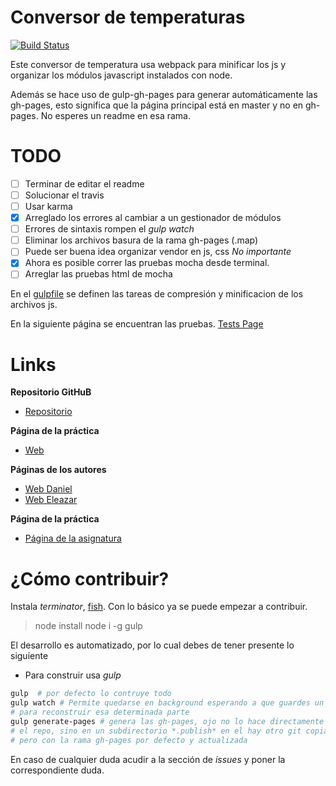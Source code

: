 # Conversor de temperaturas

[![Build Status](https://travis-ci.org/EleDiaz/karma-y-travis-ele-daniel-1.svg?branch=master)](https://travis-ci.org/EleDiaz/karma-y-travis-ele-daniel-1)

Este conversor de temperatura usa webpack para minificar los js y organizar los módulos
javascript instalados con node.

Además se hace uso de gulp-gh-pages para generar automáticamente las gh-pages, esto
significa que la página principal está en master y no en gh-pages. No esperes un readme en esa rama.

# TODO
- [ ] Terminar de editar el readme
- [ ] Solucionar el travis
- [ ] Usar karma
- [x] Arreglado los errores al cambiar a un gestionador de módulos
- [ ] Errores de sintaxis rompen el *gulp watch*
- [ ] Eliminar los archivos basura de la rama gh-pages (.map)
- [ ] Puede ser buena idea organizar vendor en js, css *No importante*
- [x] Ahora es posible correr las pruebas mocha desde terminal.
- [ ] Arreglar las pruebas html de mocha

En el [gulpfile](./gulpfile.js) se definen las tareas de compresión y minificacion de los archivos js.

En la siguiente página se encuentran las pruebas. [Tests Page](http://ull-esit-gradoii-pl.github.io/mocha-y-chai-ele-daniel-1/test/index.html)

# Links

**Repositorio GitHuB**

* [Repositorio](https://github.com/ULL-ESIT-GRADOII-PL/mocha-y-chai-ele-daniel-1)

**Página de la práctica**

* [Web](http://ull-esit-gradoii-pl.github.io/mocha-y-chai-ele-daniel-1/)

**Páginas de los autores**

* [Web Daniel](http://alu0100783230.github.io/)
* [Web Eleazar](http://elediaz.github.io/)


**Página de la práctica**

* [Página de la asignatura](https://campusvirtual.ull.es/1516/mod/page/view.php?id=177984)

# ¿Cómo contribuir?

Instala *terminator*, [fish](https://fishshell.com/). Con lo básico ya se puede
empezar a contribuir.

> node install
> node i -g gulp

El desarrollo es automatizado, por lo cual debes de tener presente lo siguiente
- Para construir usa *gulp*
```bash
gulp  # por defecto lo contruye todo
gulp watch # Permite quedarse en background esperando a que guardes un archivo
# para reconstruir esa determinada parte
gulp generate-pages # genera las gh-pages, ojo no lo hace directamente sobre
# el repo, sino en un subdirectorio *.publish* en el hay otro git copia del actual
# pero con la rama gh-pages por defecto y actualizada
```

En caso de cualquier duda acudir a la sección de *issues* y poner la
correspondiente duda.
